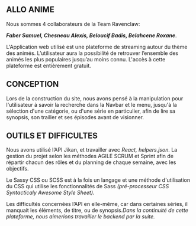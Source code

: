 ## **ALLO ANIME**


Nous sommes 4 collaborateurs de la Team Ravenclaw:

**_Faber Samuel, 
Chesneau Alexis, 
Beloucif Badis, 
Belahcene Roxane_**.

L'Application web utilisé est une plateforme de streaming autour du thème des animés.
L’utilisateur aura la possibilité de retrouver l’ensemble des animés les plus populaires jusqu’au moins connu.
L'accès à cette plateforme est entièrement gratuit.

##  **CONCEPTION**

Lors de la construction du site, nous avons pensé à la manipulation pour l'utilisateur à savoir la recherche dans la Navbar et le menu, jusqu'à la sélection d'une catégorie, ou d'une série en particulier, afin de lire sa synopsis, son trailler et ses épisodes avant de visionner.



## **OUTILS ET DIFFICULTES**

Nous avons utilisé l’API Jikan, et travailler avec _React, helpers.json._ La gestion du projet selon les méthodes AGILE SCRUM et Sprint afin de répartir chacun des rôles et du planning de chaque semaine, avec les objectifs.

Le Sassy CSS ou SCSS est à la fois un langage et une méthode d'utilisation du CSS qui utilise les fonctionnalités de Sass _(pré-processeur CSS Syntacticaly Awesome Style Sheet)._


Les difficultés concernées l’API en elle-même, car dans certaines séries, il manquait les éléments, de titre, ou de synopsis._Dans la continuité de cette plateforme, nous aimerions travailler le backend par la suite._


